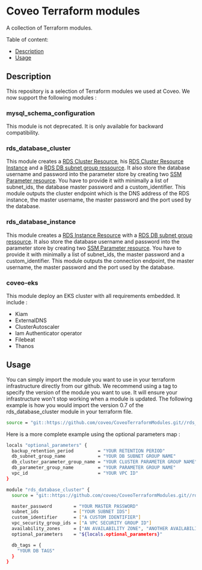 # Coveo Terraform modules

A collection of Terraform modules.

Table of content:

* [Description](#description)
* [Usage](#usage)

## Description

This repository is a selection of Terraform modules we used at Coveo. We now support the following modules :

### mysql_schema_configuration

This module is not deprecated. It is only available for backward compatibility.

### rds_database_cluster

This module creates a [RDS Cluster Resource](https://www.terraform.io/docs/providers/aws/r/rds_cluster.html), his [RDS Cluster Resource Instance](https://www.terraform.io/docs/providers/aws/r/rds_cluster_instance.html) and a [RDS DB subnet group ressource](https://www.terraform.io/docs/providers/aws/r/db_subnet_group.html). It also store the database username and password into the parameter store by creating two [SSM Parameter resource](https://www.terraform.io/docs/providers/aws/r/ssm_parameter.html). You have to provide it with minimally a list of subnet_ids, the database master password and a custom_identifier. This module outputs the cluster endpoint which is the DNS address of the RDS instance, the master username, the master password and the port used by the database.

### rds_database_instance

This module creates a [RDS Instance Resource](https://www.terraform.io/docs/providers/aws/r/db_instance.html) with a [RDS DB subnet group ressource](https://www.terraform.io/docs/providers/aws/r/db_subnet_group.html). It also store the database username and password into the parameter store by creating two [SSM Parameter resource](https://www.terraform.io/docs/providers/aws/r/ssm_parameter.html). You have to provide it with minimally a list of subnet_ids, the master password and a custom_identifier. This module outputs the connection endpoint, the master username, the master password and the port used by the database.

### coveo-eks

This module deploy an EKS cluster with all requirements embedded. It include :

* Kiam
* ExternalDNS
* ClusterAutoscaler
* Iam Authenticator operator
* Filebeat
* Thanos

## Usage

You can simply import the module you want to use in your terraform infrastructure directly from our github. We recommend using a tag to specify the version of the module you want to use. It will ensure your infrastructure won't stop working when a module is updated. The following example is how you would import the version 0.7 of the rds_database_cluster module in your terraform file.

```bash
source = "git::https://github.com/coveo/CoveoTerraformModules.git//rds_database_cluster?ref=v0.7"
```

Here is a more complete example using the optional parameters map :

```bash
locals "optional_parameters" {
  backup_retention_period         = "YOUR RETENTION PERIOD"
  db_subnet_group_name            = "YOUR DB SUBNET GROUP NAME"
  db_cluster_parameter_group_name = "YOUR CLUSTER PARAMETER GROUP NAME"
  db_parameter_group_name         = "YOUR PARAMETER GROUP NAME"
  vpc_id                          = "YOUR VPC ID"
}

module "rds_database_cluster" {
  source = "git::https://github.com/coveo/CoveoTerraformModules.git//rds_database_cluster?ref=v0.7"

  master_password        = "YOUR MASTER PASSWORD"
  subnet_ids             = ["YOUR SUBNET IDS"]
  custom_identifier      = ["A CUSTOM IDENTIFIER"]
  vpc_security_group_ids = ["A VPC SECURITY GROUP ID"]
  availability_zones     = ["AN AVAILABILITY ZONE", "ANOTHER AVAILABILITY ZONE"]
  optional_parameters    = "${locals.optional_parameters}"

  db_tags = {
    "YOUR DB TAGS"
  }
}
```
